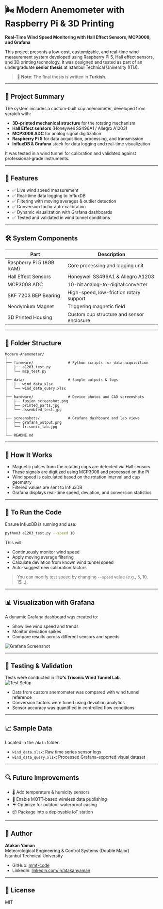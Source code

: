 # 🌬️ Modern Anemometer with Raspberry Pi & 3D Printing  
**Real-Time Wind Speed Monitoring with Hall Effect Sensors, MCP3008, and Grafana**

This project presents a low-cost, customizable, and real-time wind measurement system developed using Raspberry Pi 5, Hall effect sensors, and 3D printing technology. It was designed and tested as part of an undergraduate **senior thesis** at Istanbul Technical University (ITU).  
> 📄 **Note**: The final thesis is written in **Turkish**.

---

## 📌 Project Summary

The system includes a custom-built cup anemometer, developed from scratch with:

- **3D-printed mechanical structure** for the rotating mechanism  
- **Hall Effect sensors** (Honeywell SS496A1 / Allegro A1203)  
- **MCP3008 ADC** for analog signal digitization  
- **Raspberry Pi 5** for data acquisition, processing, and transmission  
- **InfluxDB & Grafana** stack for data logging and real-time visualization  

It was tested in a wind tunnel for calibration and validated against professional-grade instruments.

---

## 🧠 Features

- ✅ Live wind speed measurement  
- ✅ Real-time data logging to InfluxDB  
- ✅ Filtering with moving averages & outlier detection  
- ✅ Conversion factor auto-calibration  
- ✅ Dynamic visualization with Grafana dashboards  
- ✅ Tested and validated in wind tunnel conditions

---

## 🛠️ System Components

| Part                      | Description                                     |
|---------------------------|-------------------------------------------------|
| Raspberry Pi 5 (8GB RAM)  | Core processing and logging unit               |
| Hall Effect Sensors       | Honeywell SS496A1 & Allegro A1203              |
| MCP3008 ADC               | 10-bit analog-to-digital converter             |
| SKF 7203 BEP Bearing      | High-speed, low-friction rotary support        |
| Neodymium Magnet          | Triggering magnetic field                      |
| 3D Printed Housing        | Custom cup structure and sensor enclosure      |

---

## 🧾 Folder Structure

```
Modern-Anemometer/
│
├── firmware/                # Python scripts for data acquisition
│   ├── a1203_test.py
│   └── mcp_test.py
│
├── data/                    # Sample outputs & logs
│   ├── wind_data.xlsx
│   └── wind_data_query.xlsx
│
├── hardware/                # Device photos and CAD screenshots
│   ├── fusion_screenshot.png
│   ├── printed_parts.jpg
│   └── assembled_test.jpg
│
├── screenshots/             # Grafana dashboard and lab views
│   ├── grafana_output.png
│   └── trisonic_lab.jpg
│
└── README.md
```

---

## 🧪 How It Works

- Magnetic pulses from the rotating cups are detected via Hall sensors  
- These signals are digitized using MCP3008 and processed on the Pi  
- Wind speed is calculated based on the rotation interval and cup geometry  
- Filtered values are sent to InfluxDB  
- Grafana displays real-time speed, deviation, and conversion statistics  

---

## 🚀 To Run the Code

Ensure InfluxDB is running and use:

```bash
python3 a1203_test.py --speed 10
```

This will:
- Continuously monitor wind speed  
- Apply moving average filtering  
- Calculate deviation from known wind tunnel speed  
- Auto-suggest new calibration factors  

> You can modify test speed by changing `--speed` value (e.g., 5, 10, 15...).

---

## 📊 Visualization with Grafana

A dynamic Grafana dashboard was created to:
- Show live wind speed and trends  
- Monitor deviation spikes  
- Compare results across different sensors and speeds  

![Grafana Screenshot](screenshots/grafana_output.png)

---

## 🧵 Testing & Validation

Tests were conducted in **ITU's Trisonic Wind Tunnel Lab**.  
![Test Setup](screenshots/trisonic_lab.jpg)

- Data from custom anemometer was compared with wind tunnel reference  
- Conversion factors were tuned using deviation analytics  
- Sensor accuracy was quantified in controlled flow conditions

---

## 📈 Sample Data

Located in the `/data` folder:
- `wind_data.xlsx`: Raw time series sensor logs  
- `wind_data_query.xlsx`: Processed Grafana-exported visual dataset

---

## 🔍 Future Improvements

- 🌡️ Add temperature & humidity sensors  
- 📶 Enable MQTT-based wireless data publishing  
- ☔ Optimize for outdoor waterproof casing  
- 📦 Package into a deployable IoT station

---

## 👤 Author

**Atakan Yaman**  
Meteorological Engineering & Control Systems (Double Major)  
Istanbul Technical University  
- GitHub: [mmf-code](https://github.com/mmf-code)  
- LinkedIn: [linkedin.com/in/atakanyaman](https://www.linkedin.com/in/atakanyaman)

---

## 📄 License

MIT 
````
